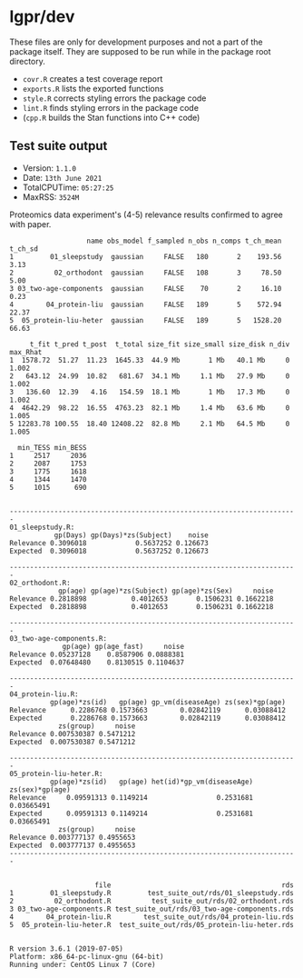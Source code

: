 # lgpr/dev

These files are only for development purposes and not a part of the package
itself. They are supposed to be run while in the package root directory.

* `covr.R` creates a test coverage report
* `exports.R` lists the exported functions
* `style.R` corrects styling errors the package code
* `lint.R` finds styling errors in the package code
* (`cpp.R` builds the Stan functions into C++ code)

## Test suite output

* Version: `1.1.0`
* Date: `13th June 2021`
* TotalCPUTime: `05:27:25`
* MaxRSS: `3524M`

Proteomics data experiment's (4-5) relevance results confirmed to agree with paper.

```
                   name obs_model f_sampled n_obs n_comps t_ch_mean t_ch_sd
1         01_sleepstudy  gaussian     FALSE   180       2    193.56    3.13
2          02_orthodont  gaussian     FALSE   108       3     78.50    5.00
3 03_two-age-components  gaussian     FALSE    70       2     16.10    0.23
4        04_protein-liu  gaussian     FALSE   189       5    572.94   22.37
5  05_protein-liu-heter  gaussian     FALSE   189       5   1528.20   66.63

     t_fit t_pred t_post  t_total size_fit size_small size_disk n_div max_Rhat
1  1578.72  51.27  11.23  1645.33  44.9 Mb       1 Mb   40.1 Mb     0    1.002
2   643.12  24.99  10.82   681.67  34.1 Mb     1.1 Mb   27.9 Mb     0    1.002
3   136.60  12.39   4.16   154.59  18.1 Mb       1 Mb   17.3 Mb     0    1.002
4  4642.29  98.22  16.55  4763.23  82.1 Mb     1.4 Mb   63.6 Mb     0    1.005
5 12283.78 100.55  18.40 12408.22  82.8 Mb     2.1 Mb   64.5 Mb     0    1.005

  min_TESS min_BESS
1     2517     2036
2     2087     1753
3     1775     1618
4     1344     1470
5     1015      690


-----------------------------------------------------------------------
01_sleepstudy.R: 
           gp(Days) gp(Days)*zs(Subject)    noise
Relevance 0.3096018            0.5637252 0.126673
Expected  0.3096018            0.5637252 0.126673

-----------------------------------------------------------------------
02_orthodont.R: 
            gp(age) gp(age)*zs(Subject) gp(age)*zs(Sex)     noise
Relevance 0.2818898           0.4012653       0.1506231 0.1662218
Expected  0.2818898           0.4012653       0.1506231 0.1662218

-----------------------------------------------------------------------
03_two-age-components.R: 
             gp(age) gp(age_fast)     noise
Relevance 0.05237128    0.8587906 0.0888381
Expected  0.07648480    0.8130515 0.1104637

-----------------------------------------------------------------------
04_protein-liu.R: 
          gp(age)*zs(id)   gp(age) gp_vm(diseaseAge) zs(sex)*gp(age)
Relevance      0.2286768 0.1573663        0.02842119      0.03088412
Expected       0.2286768 0.1573663        0.02842119      0.03088412
            zs(group)     noise
Relevance 0.007530387 0.5471212
Expected  0.007530387 0.5471212

-----------------------------------------------------------------------
05_protein-liu-heter.R: 
          gp(age)*zs(id)   gp(age) het(id)*gp_vm(diseaseAge) zs(sex)*gp(age)
Relevance     0.09591313 0.1149214                 0.2531681      0.03665491
Expected      0.09591313 0.1149214                 0.2531681      0.03665491
            zs(group)     noise
Relevance 0.003777137 0.4955653
Expected  0.003777137 0.4955653
-----------------------------------------------------------------------


                     file                                          rds
1         01_sleepstudy.R         test_suite_out/rds/01_sleepstudy.rds
2          02_orthodont.R          test_suite_out/rds/02_orthodont.rds
3 03_two-age-components.R test_suite_out/rds/03_two-age-components.rds
4        04_protein-liu.R        test_suite_out/rds/04_protein-liu.rds
5  05_protein-liu-heter.R  test_suite_out/rds/05_protein-liu-heter.rds


R version 3.6.1 (2019-07-05)
Platform: x86_64-pc-linux-gnu (64-bit)
Running under: CentOS Linux 7 (Core)
```

